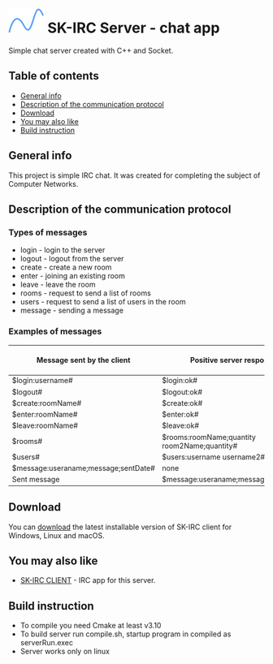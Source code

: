# ![SK IRC logo](https://github.com/ioioiolab2018/SK-Java/blob/master/src/main/resources/images/logo.png) SK-IRC Server - chat app

Simple chat server created with C++ and Socket.

## Table of contents

-   [General info](#general-info)
-   [Description of the communication protocol](#description-of-the-communication-protocol)
-   [Download](#download)
-   [You may also like](#you-may-also-like)
-   [Build instruction](build-instruction)
## General info

This project is simple IRC chat. It was created for completing the subject of Computer Networks.

## Description of the communication protocol

### Types of messages

-   login - login to the server
-   logout - logout from the server
-   create - create a new room
-   enter - joining an existing room
-   leave - leave the room
-   rooms - request to send a list of rooms
-   users - request to send a list of users in the room
-   message - sending a message

### Examples of messages

| Message sent by the client            | Positive server response                      | Negative server response    |
| ------------------------------------- | --------------------------------------------- | --------------------------- |
| \$login:username#                     | \$login:ok#                                   | \$login:notOk#              |
| \$logout#                             | \$logout:ok#                                  | \$logout:notOk#             |
| \$create:roomName#                    | \$create:ok#                                  | \$create:notOk#             |
| \$enter:roomName#                     | \$enter:ok#                                   | \$enter:notOk#              |
| \$leave:roomName#                     | \$leave:ok#                                   | \$leave:notOk#              |
| \$rooms#                              | \$rooms:roomName;quantity room2Name;quantity# | none                        |
| \$users#                              | \$users:username username2#                   | none                        |
| \$message:useraname;message;sentDate# | none                                          | none                        |
| Sent message                          | \$message:useraname;message;sentDate#         | none                        |

## Download

You can [download](https://github.com/ioioiolab2018/SK-C/releases) the latest installable version of SK-IRC client for Windows, Linux and macOS.

## You may also like

-   [SK-IRC CLIENT](https://github.com/ioioiolab2018/SK-Java) - IRC app for this server.

## Build instruction

- To compile you need Cmake at least v3.10
- To build server run compile.sh, startup program in compiled as serverRun.exec
- Server works only on linux
